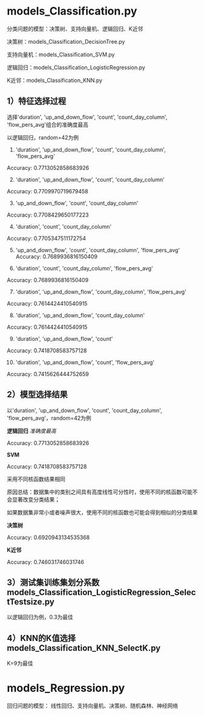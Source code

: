 # models_Classification.py

分类问题的模型：决策树、支持向量机、逻辑回归、K近邻

决策树：models_Classification_DecisionTree.py

支持向量机：models_Classification_SVM.py

逻辑回归：models_Classification_LogisticRegression.py

K近邻：models_Classification_KNN.py


## 1）特征选择过程

选择'duration', 'up_and_down_flow', 'count', 'count_day_column', 'flow_pers_avg'组合的准确度最高

以逻辑回归，random=42为例

1) 'duration', 'up_and_down_flow', 'count', 'count_day_column', 'flow_pers_avg'

Accuracy: 0.7713052858683926

2) 'duration', 'up_and_down_flow', 'count', 'count_day_column'

Accuracy: 0.7709970719679458

3) 'up_and_down_flow', 'count', 'count_day_column'

Accuracy: 0.7708429650177223

4) 'duration', 'count', 'count_day_column'

Accuracy: 0.7705347511172754

5) 'up_and_down_flow', 'count', 'count_day_column', 'flow_pers_avg'
Accuracy: 0.7689936816150409

6) 'duration', 'count', 'count_day_column', 'flow_pers_avg'

Accuracy: 0.7689936816150409

7) 'duration', 'up_and_down_flow', 'count_day_column', 'flow_pers_avg'

Accuracy: 0.7614424410540915

8) 'duration', 'up_and_down_flow', 'count_day_column'

Accuracy: 0.7614424410540915

9) 'duration', 'up_and_down_flow', 'count'

Accuracy: 0.7418708583757128

10) 'duration', 'up_and_down_flow', 'count', 'flow_pers_avg'

Accuracy: 0.7415626444752659

## 2）模型选择结果

以'duration', 'up_and_down_flow', 'count', 'count_day_column', 'flow_pers_avg'，random=42为例

**逻辑回归** *准确度最高*

Accuracy: 0.7713052858683926

**SVM**

Accuracy: 0.7418708583757128

采用不同核函数结果相同

原因总结：数据集中的类别之间具有高度线性可分性时，使用不同的核函数可能不会显著改变分类结果；

如果数据集非常小或者噪声很大，使用不同的核函数也可能会得到相似的分类结果

**决策树**

Accuracy: 0.6920943134535368

**K近邻**

Accuracy: 0.746031746031746

## 3）测试集训练集划分系数 models_Classification_LogisticRegression_SelectTestsize.py

以逻辑回归为例，0.3为最佳

## 4）KNN的K值选择 models_Classification_KNN_SelectK.py
K=9为最佳


# models_Regression.py
回归问题的模型：
线性回归、支持向量机、决策树、随机森林、神经网络
